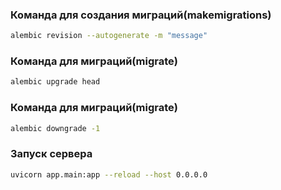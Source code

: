 
### Команда для создания миграций(makemigrations)
```bash
alembic revision --autogenerate -m "message"
```

### Команда для миграций(migrate)
```bash
alembic upgrade head
```

### Команда для миграций(migrate)
```bash
alembic downgrade -1
```

### Запуск сервера
```bash
uvicorn app.main:app --reload --host 0.0.0.0
```